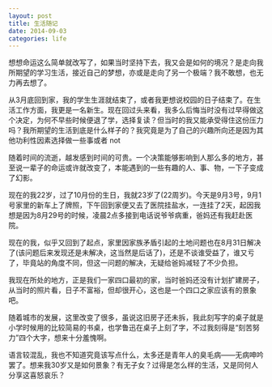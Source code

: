 ```yaml
---
layout: post
title: 生活随记
date: 2014-09-03
categories: life
---
```


想想命运这么简单就改写了，如果当时坚持下去，我又会是如何的境况？是走向我所期望的学习生活，接近自己的梦想，亦或是走向了另一个极端？我不敢想，也无力再去想了。

从3月底回到家，我的学生生涯就结束了，或者我更想说校园的日子结束了。在生活工作方面，我更是一名新生。现在回过头来看，我多么后悔当时没有过早得做这个决定，为何不早些时候便退了学，选择复读？但当时的我又能承受得住这份压力吗？我所期望的生活到底是什么样子的？我究竟是为了自己的兴趣所向还是因为其他功利性因素选择做一些事或者 not

随着时间的流逝，越发感到时间的可贵。一个决策能够影响到人那么多的地方，甚至说一辈子的命运或许就改变了，本能遇到的一些有趣的人、事、物，一下子变成了幻影。

现在的我22岁，过了10月份的生日，我就23岁了(22周岁)。今天是9月3号，9月1号家里的新车上了牌照，下午回到家便又去了医院挂盐水，一连挂了2天，起因我想是因为8月29号的时候，凌晨2点多接到电话说爷爷病重，爸妈还有我赶赴医院。

现在的我，似乎又回到了起点，家里因家族矛盾引起的土地问题也在8月31日解决了(该问题后来发现还是未解决，这当然是后话了)，还是不谈谁受益了，谁又亏了，毕竟站的角度不同，但这一问题的解决，无疑给爸妈减轻了不少负担。

我现在所处的地方，正是我们一家四口最初的家，当时爸妈还没有计划扩建房子，从当时的照片看，日子不富裕，但却很开心，这也是一个四口之家应该有的景象吧。

随着城市的发展，这里改变了很多，虽说这旧房子还未拆，我此刻写字的桌子就是小学时候用的比较简易的书桌，也学鲁迅在桌子上刻了字，不过我刻得是“刻苦努力”四个大字，想来十分羞愧啊。

语言较混乱，我也不知道究竟该写点什么，太多还是青年人的臭毛病——无病呻吟罢了。想来我30岁又是如何景象？有无子女？过得是怎么样的生活，又是同何人分享这喜怒哀乐？
